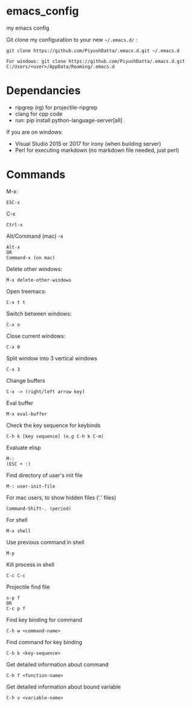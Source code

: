 # emacs_config
my emacs config

Git clone my configuration to your new `~/.emacs.d/` :
```
git clone https://github.com/PiyushDatta/.emacs.d.git ~/.emacs.d
```

```
For windows: git clone https://github.com/PiyushDatta/.emacs.d.git C:/Users/<user>/AppData/Roaming/.emacs.d
```

# Dependancies
- ripgrep (rg) for projectile-ripgrep
- clang for cpp code
- run: pip install python-language-server[all]

If you are on windows:
- Visual Studio 2015 or 2017 for irony (when building server)
- Perl for executing markdown (no markdown file needed, just perl)

# Commands

M-x:
```
ESC-x
```

C-x
```
Ctrl-x
```
Alt/Command (mac) -x
```
Alt-x
OR
Command-x (on mac)
```

Delete other windows:
```
M-x delete-other-windows
```

Open treemacs:
```
C-x t t
```

Switch between windows:
```
C-x o
```

Close current windows:
```
C-x 0
```

Split window into 3 vertical windows
```
C-x 3
```

Change buffers
```
C-x -> (right/left arrow key)
```

Eval buffer
```
M-x eval-buffer
```

Check the key sequence for keybinds
```
C-h k [key sequence] (e.g C-h k C-m)
```

Evaluate elisp
```
M-: 
(ESC + :)
```

Find directory of user's init file
```
M-: user-init-file
```

For mac users, to show hidden files ('.' files)
```
Command-Shift-. (period)
```

For shell
```
M-x shell
```

Use previous command in shell
```
M-p
```

Kill process in shell
```
C-c C-c
```

Projectile find file
```
s-p f
OR
C-c p f
```

Find key binding for command
```
C-h w <command-name>
```

Find command for key binding
```
C-h k <key-sequence>
```

Get detailed information about command
```
C-h f <function-name>
```

Get detailed information about bound variable
```
C-h v <variable-name>
```

